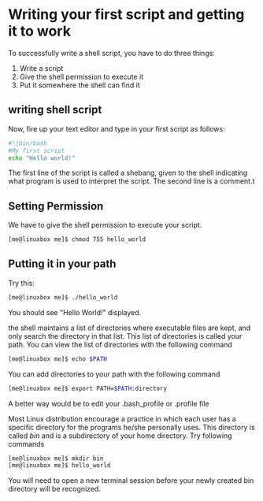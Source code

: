# Writing your first script and getting it to work
To successfully write a shell script, you have to do three things:
1. Write a script
2. Give the shell permission to execute it
3. Put it somewhere the shell can find it

## writing shell script
Now, fire up your text editor and type in your first script as follows:
```bash
#!/bin/bash
#My first script
echo "Hello world!"
```
The first line of the script is called a shebang, given to the shell indicating what program is used to interpret the script.
The second line is a comment.t

## Setting Permission
We have to give the shell permission to execute your script.
```bash
[me@linuxbox me]$ chmod 755 hello_world
```

## Putting it in your path
Try this:
```bash
[me@linuxbox me]$ ./hello_world
```
You should see "Hello World!" displayed.

the shell maintains a list of directories where executable files are kept, and only search the directory in that list.
This list of directories is called your path. You can view the list of directories with the following command
```bash
[me@linuxbox me]$ echo $PATH
```
You can add directories to your path with the following command
```bash
[me@linuxbox me]$ export PATH=$PATH:directory
```
A better way would be to edit your .bash_profile or .profile file

Most Linux distribution encourage a practice in which each user has a specific directory for the programs he/she personally uses. This directory is called *bin* and is a subdirectory of your home directory. Try following commands
```bash
[me@linuxbox me]$ mkdir bin
[me@linuxbox me]$ hello_world
```
You will need to open a new terminal session before your newly created bin directory will be recognized.

<!--stackedit_data:
eyJoaXN0b3J5IjpbLTIxMjU0MjAzNTAsLTEwNTAxMzY2ODQsOD
g4MDEzN119
-->